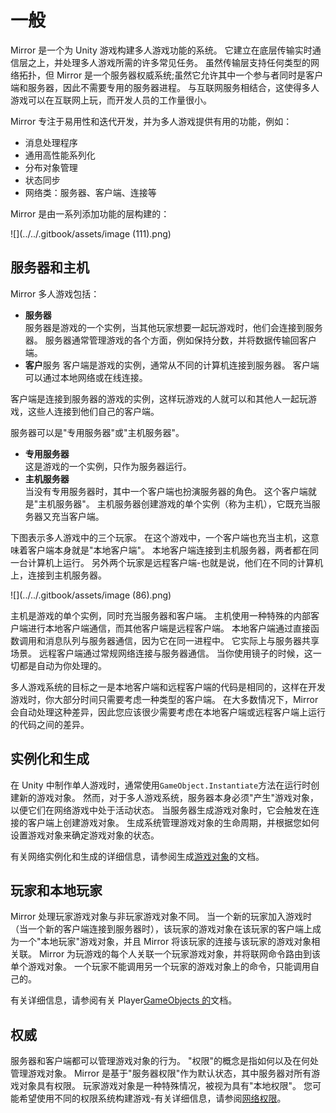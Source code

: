 # 一般

Mirror 是一个为 Unity 游戏构建多人游戏功能的系统。 它建立在底层传输实时通信层之上，并处理多人游戏所需的许多常见任务。 虽然传输层支持任何类型的网络拓扑，但 Mirror 是一个服务器权威系统;虽然它允许其中一个参与者同时是客户端和服务器，因此不需要专用的服务器进程。 与互联网服务相结合，这使得多人游戏可以在互联网上玩，而开发人员的工作量很小。

Mirror 专注于易用性和迭代开发，并为多人游戏提供有用的功能，例如：

- 消息处理程序
- 通用高性能系列化
- 分布对象管理
- 状态同步
- 网络类：服务器、客户端、连接等

Mirror 是由一系列添加功能的层构建的：

![](../../.gitbook/assets/image (111).png)

## 服务器和主机<a href="#server-and-host" id="server-and-host"></a>

Mirror 多人游戏包括：

- **服务器**\
  &#x20;服务器是游戏的一个实例，当其他玩家想要一起玩游戏时，他们会连接到服务器。 服务器通常管理游戏的各个方面，例如保持分数，并将数据传输回客户端。
- **客户**服务
  &#x20;客户端是游戏的实例，通常从不同的计算机连接到服务器。 客户端可以通过本地网络或在线连接。

客户端是连接到服务器的游戏的实例，这样玩游戏的人就可以和其他人一起玩游戏，这些人连接到他们自己的客户端。

服务器可以是"专用服务器"或"主机服务器"。

- **专用服务器**\
  &#x20;这是游戏的一个实例，只作为服务器运行。
- **主机服务器**\
  &#x20;当没有专用服务器时，其中一个客户端也扮演服务器的角色。 这个客户端就是"主机服务器"。 主机服务器创建游戏的单个实例（称为主机），它既充当服务器又充当客户端。

下图表示多人游戏中的三个玩家。 在这个游戏中，一个客户端也充当主机，这意味着客户端本身就是"本地客户端"。 本地客户端连接到主机服务器，两者都在同一台计算机上运行。 另外两个玩家是远程客户端-也就是说，他们在不同的计算机上，连接到主机服务器。

![](../../.gitbook/assets/image (86).png)

主机是游戏的单个实例，同时充当服务器和客户端。 主机使用一种特殊的内部客户端进行本地客户端通信，而其他客户端是远程客户端。 本地客户端通过直接函数调用和消息队列与服务器通信，因为它在同一进程中。 它实际上与服务器共享场景。 远程客户端通过常规网络连接与服务器通信。 当你使用镜子的时候，这一切都是自动为你处理的。

多人游戏系统的目标之一是本地客户端和远程客户端的代码是相同的，这样在开发游戏时，你大部分时间只需要考虑一种类型的客户端。 在大多数情况下，Mirror 会自动处理这种差异，因此您应该很少需要考虑在本地客户端或远程客户端上运行的代码之间的差异。

## 实例化和生成<a href="#instantiate-and-spawn" id="instantiate-and-spawn"></a>

在 Unity 中制作单人游戏时，通常使用`GameObject.Instantiate`方法在运行时创建新的游戏对象。 然而，对于多人游戏系统，服务器本身必须"产生"游戏对象，以便它们在网络游戏中处于活动状态。 当服务器生成游戏对象时，它会触发在连接的客户端上创建游戏对象。 生成系统管理游戏对象的生命周期，并根据您如何设置游戏对象来确定游戏对象的状态。

有关网络实例化和生成的详细信息，请参阅生成[游戏对象](../guides/gameobjects/)的文档。

## 玩家和本地玩家<a href="#players-and-local-players" id="players-and-local-players"></a>

Mirror 处理玩家游戏对象与非玩家游戏对象不同。 当一个新的玩家加入游戏时（当一个新的客户端连接到服务器时），该玩家的游戏对象在该玩家的客户端上成为一个"本地玩家"游戏对象，并且 Mirror 将该玩家的连接与该玩家的游戏对象相关联。 Mirror 为玩游戏的每个人关联一个玩家游戏对象，并将联网命令路由到该单个游戏对象。 一个玩家不能调用另一个玩家的游戏对象上的命令，只能调用自己的。

有关详细信息，请参阅有关 Player[GameObjects 的](../guides/gameobjects/)文档。

## 权威

服务器和客户端都可以管理游戏对象的行为。 "权限"的概念是指如何以及在何处管理游戏对象。 Mirror 是基于"服务器权限"作为默认状态，其中服务器对所有游戏对象具有权限。 玩家游戏对象是一种特殊情况，被视为具有"本地权限"。 您可能希望使用不同的权限系统构建游戏-有关详细信息，请参阅[网络权限](../guides/authority.md)。

